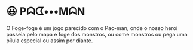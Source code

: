 # :smiley: Pᗣᗧ•••MᗣN

O Foge-foge é um jogo parecido com o Pac-man, onde o nosso heroi passeia pelo mapa e foge dos monstros, ou come monstros ou pega uma pílula especial ou assim por diante.